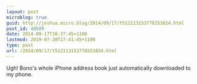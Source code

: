 ```yaml
---
layout: post
microblog: true
guid: http://joshua.micro.blog/2014/09/17/t512113153778253824.html
post_id: 40509
date: 2014-09-17T16:37:45+1100
lastmod: 2019-07-30T17:41:45+1100
type: post
url: /2014/09/17/t512113153778253824.html
---
```

Ugh! Bono's whole iPhone address book just automatically downloaded to my phone.
